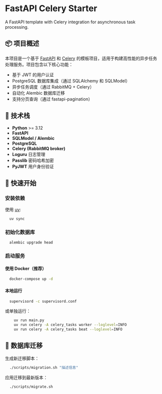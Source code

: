 # FastAPI Celery Starter

A FastAPI template with Celery integration for asynchronous task processing.

## 📦 项目概述

本项目是一个基于 [FastAPI](https://fastapi.tiangolo.com/) 和 [Celery](https://docs.celeryq.dev/en/stable/) 的模板项目，适用于构建高性能的异步任务处理服务。项目包含以下核心功能：

- 基于 JWT 的用户认证
- PostgreSQL 数据库集成（通过 SQLAlchemy 和 SQLModel）
- 异步任务调度（通过 RabbitMQ + Celery）
- 自动化 Alembic 数据库迁移
- 支持分页查询（通过 fastapi-pagination）

## 🧰 技术栈

- **Python** >= 3.12
- **FastAPI**
- **SQLModel / Alembic**
- **PostgreSQL**
- **Celery (RabbitMQ broker)**
- **Loguru** 日志管理
- **Passlib** 密码哈希加密
- **PyJWT** 用户身份验证

## 🚀 快速开始

### 安装依赖

使用 [uv](https://github.com/astral-sh/uv):

```bash
  uv sync
```


### 初始化数据库

```bash
  alembic upgrade head
```

### 启动服务

#### 使用 Docker（推荐）

```bash
  docker-compose up -d
```
#### 本地运行

```bash
  supervisord -c supervisord.conf
```

或单独运行：

```bash
    uv run main.py
    uv run celery -A celery_tasks worker --loglevel=INFO
    uv run celery -A celery_tasks beat --loglevel=INFO
```

## 📜 数据库迁移

生成新迁移脚本：

```bash
  ./scripts/migration.sh "描述信息"
```

应用迁移到最新版本：

```bash
  ./scripts/migrate.sh
```
